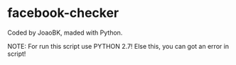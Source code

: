 # facebook-checker

Coded by JoaoBK, maded with Python.

NOTE: For run this script use PYTHON 2.7!
      Else this, you can got an error in script!
      
      
